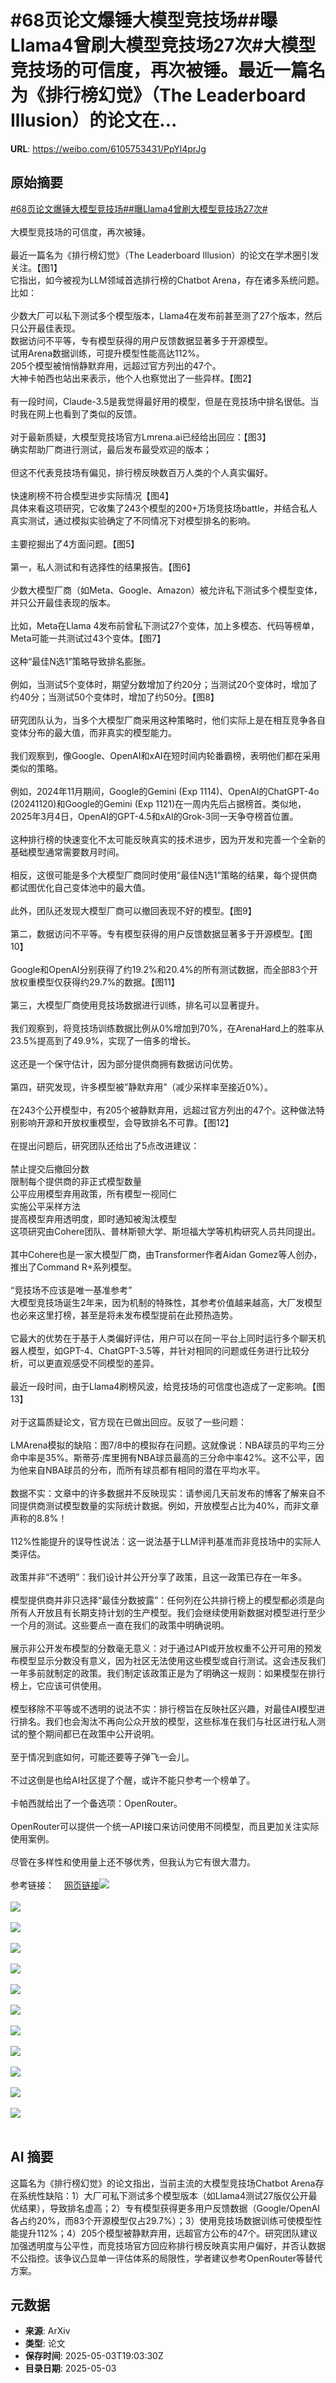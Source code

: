 # #68页论文爆锤大模型竞技场##曝Llama4曾刷大模型竞技场27次#大模型竞技场的可信度，再次被锤。最近一篇名为《排行榜幻觉》（The Leaderboard Illusion）的论文在...

**URL**: https://weibo.com/6105753431/PpYl4prJg

## 原始摘要

<a href="https://m.weibo.cn/search?containerid=231522type%3D1%26t%3D10%26q%3D%2368%E9%A1%B5%E8%AE%BA%E6%96%87%E7%88%86%E9%94%A4%E5%A4%A7%E6%A8%A1%E5%9E%8B%E7%AB%9E%E6%8A%80%E5%9C%BA%23&amp;extparam=%2368%E9%A1%B5%E8%AE%BA%E6%96%87%E7%88%86%E9%94%A4%E5%A4%A7%E6%A8%A1%E5%9E%8B%E7%AB%9E%E6%8A%80%E5%9C%BA%23" data-hide=""><span class="surl-text">#68页论文爆锤大模型竞技场#</span></a><a href="https://m.weibo.cn/search?containerid=231522type%3D1%26t%3D10%26q%3D%23%E6%9B%9DLlama4%E6%9B%BE%E5%88%B7%E5%A4%A7%E6%A8%A1%E5%9E%8B%E7%AB%9E%E6%8A%80%E5%9C%BA27%E6%AC%A1%23&amp;extparam=%23%E6%9B%9DLlama4%E6%9B%BE%E5%88%B7%E5%A4%A7%E6%A8%A1%E5%9E%8B%E7%AB%9E%E6%8A%80%E5%9C%BA27%E6%AC%A1%23" data-hide=""><span class="surl-text">#曝Llama4曾刷大模型竞技场27次#</span></a><br><br>大模型竞技场的可信度，再次被锤。<br><br>最近一篇名为《排行榜幻觉》（The Leaderboard Illusion）的论文在学术圈引发关注。【图1】  <br>它指出，如今被视为LLM领域首选排行榜的Chatbot Arena，存在诸多系统问题。比如：<br><br>少数大厂可以私下测试多个模型版本，Llama4在发布前甚至测了27个版本，然后只公开最佳表现。  <br>数据访问不平等，专有模型获得的用户反馈数据显著多于开源模型。  <br>试用Arena数据训练，可提升模型性能高达112%。  <br>205个模型被悄悄静默弃用，远超过官方列出的47个。  <br>大神卡帕西也站出来表示，他个人也察觉出了一些异样。【图2】<br><br>有一段时间，Claude-3.5是我觉得最好用的模型，但是在竞技场中排名很低。当时我在网上也看到了类似的反馈。<br><br>对于最新质疑，大模型竞技场官方Lmrena.ai已经给出回应：【图3】  <br>确实帮助厂商进行测试，最后发布最受欢迎的版本；<br><br>但这不代表竞技场有偏见，排行榜反映数百万人类的个人真实偏好。<br><br>快速刷榜不符合模型进步实际情况【图4】  <br>具体来看这项研究，它收集了243个模型的200+万场竞技场battle，并结合私人真实测试，通过模拟实验确定了不同情况下对模型排名的影响。<br><br>主要挖掘出了4方面问题。【图5】<br><br>第一，私人测试和有选择性的结果报告。【图6】<br><br>少数大模型厂商（如Meta、Google、Amazon）被允许私下测试多个模型变体，并只公开最佳表现的版本。<br><br>比如，Meta在Llama 4发布前曾私下测试27个变体，加上多模态、代码等榜单，Meta可能一共测试过43个变体。【图7】<br><br>这种“最佳N选1”策略导致排名膨胀。<br><br>例如，当测试5个变体时，期望分数增加了约20分；当测试20个变体时，增加了约40分；当测试50个变体时，增加了约50分。【图8】<br><br>研究团队认为，当多个大模型厂商采用这种策略时，他们实际上是在相互竞争各自变体分布的最大值，而非真实的模型能力。<br><br>我们观察到，像Google、OpenAI和xAI在短时间内轮番霸榜，表明他们都在采用类似的策略。<br><br>例如，2024年11月期间，Google的Gemini (Exp 1114)、OpenAI的ChatGPT-4o (20241120)和Google的Gemini (Exp 1121)在一周内先后占据榜首。类似地，2025年3月4日，OpenAI的GPT-4.5和xAI的Grok-3同一天争夺榜首位置。<br><br>这种排行榜的快速变化不太可能反映真实的技术进步，因为开发和完善一个全新的基础模型通常需要数月时间。<br><br>相反，这很可能是多个大模型厂商同时使用“最佳N选1”策略的结果，每个提供商都试图优化自己变体池中的最大值。<br><br>此外，团队还发现大模型厂商可以撤回表现不好的模型。【图9】<br><br>第二，数据访问不平等。专有模型获得的用户反馈数据显著多于开源模型。【图10】<br><br>Google和OpenAI分别获得了约19.2%和20.4%的所有测试数据，而全部83个开放权重模型仅获得约29.7%的数据。【图11】<br><br>第三，大模型厂商使用竞技场数据进行训练，排名可以显著提升。<br><br>我们观察到，将竞技场训练数据比例从0%增加到70%，在ArenaHard上的胜率从23.5%提高到了49.9%，实现了一倍多的增长。<br><br>这还是一个保守估计，因为部分提供商拥有数据访问优势。<br><br>第四，研究发现，许多模型被”静默弃用”（减少采样率至接近0%）。<br><br>在243个公开模型中，有205个被静默弃用，远超过官方列出的47个。这种做法特别影响开源和开放权重模型，会导致排名不可靠。【图12】<br><br>在提出问题后，研究团队还给出了5点改进建议：<br><br>禁止提交后撤回分数  <br>限制每个提供商的非正式模型数量  <br>公平应用模型弃用政策，所有模型一视同仁  <br>实施公平采样方法  <br>提高模型弃用透明度，即时通知被淘汰模型  <br>这项研究由Cohere团队、普林斯顿大学、斯坦福大学等机构研究人员共同提出。<br><br>其中Cohere也是一家大模型厂商，由Transformer作者Aidan Gomez等人创办，推出了Command R+系列模型。<br><br>“竞技场不应该是唯一基准参考”  <br>大模型竞技场诞生2年来，因为机制的特殊性，其参考价值越来越高，大厂发模型也必来这里打榜，甚至是将未发布模型提前在此预热造势。<br><br>它最大的优势在于基于人类偏好评估，用户可以在同一平台上同时运行多个聊天机器人模型，如GPT-4、ChatGPT-3.5等，并针对相同的问题或任务进行比较分析，可以更直观感受不同模型的差异。<br><br>最近一段时间，由于Llama4刷榜风波，给竞技场的可信度也造成了一定影响。【图13】<br><br>对于这篇质疑论文，官方现在已做出回应。反驳了一些问题：<br><br>LMArena模拟的缺陷：图7/8中的模拟存在问题。这就像说：NBA球员的平均三分命中率是35%。斯蒂芬·库里拥有NBA球员最高的三分命中率42%。这不公平，因为他来自NBA球员的分布，而所有球员都有相同的潜在平均水平。<br><br>数据不实：文章中的许多数据并不反映现实：请参阅几天前发布的博客了解来自不同提供商测试模型数量的实际统计数据。例如，开放模型占比为40%，而非文章声称的8.8%！<br><br>112%性能提升的误导性说法：这一说法基于LLM评判基准而非竞技场中的实际人类评估。<br><br>政策并非“不透明”：我们设计并公开分享了政策，且这一政策已存在一年多。<br><br>模型提供商并非只选择“最佳分数披露”：任何列在公共排行榜上的模型都必须是向所有人开放且有长期支持计划的生产模型。我们会继续使用新数据对模型进行至少一个月的测试。这些要点一直在我们的政策中明确说明。<br><br>展示非公开发布模型的分数毫无意义：对于通过API或开放权重不公开可用的预发布模型显示分数没有意义，因为社区无法使用这些模型或自行测试。这会违反我们一年多前就制定的政策。我们制定该政策正是为了明确这一规则：如果模型在排行榜上，它应该可供使用。<br><br>模型移除不平等或不透明的说法不实：排行榜旨在反映社区兴趣，对最佳AI模型进行排名。我们也会淘汰不再向公众开放的模型，这些标准在我们与社区进行私人测试的整个期间都已在政策中公开说明。<br><br>至于情况到底如何，可能还要等子弹飞一会儿。<br><br>不过这倒是也给AI社区提了个醒，或许不能只参考一个榜单了。<br><br>卡帕西就给出了一个备选项：OpenRouter。<br><br>OpenRouter可以提供一个统一API接口来访问使用不同模型，而且更加关注实际使用案例。<br><br>尽管在多样性和使用量上还不够优秀，但我认为它有很大潜力。<br><br>参考链接：<a href="https://weibo.cn/sinaurl?u=https%3A%2F%2Farxiv.org%2Fabs%2F2504.20879" data-hide=""><span class="url-icon"><img style="width: 1rem;height: 1rem" src="https://h5.sinaimg.cn/upload/2015/09/25/3/timeline_card_small_web_default.png" referrerpolicy="no-referrer"></span><span class="surl-text">网页链接</span></a><img style="" src="https://tvax1.sinaimg.cn/large/006Fd7o3gy1i1198knodmj30tm0k07fg.jpg" referrerpolicy="no-referrer"><br><br><img style="" src="https://tvax3.sinaimg.cn/large/006Fd7o3gy1i1198kmryxj30zk0e078y.jpg" referrerpolicy="no-referrer"><br><br><img style="" src="https://tvax4.sinaimg.cn/large/006Fd7o3gy1i1198m2ubej30vu0k0aji.jpg" referrerpolicy="no-referrer"><br><br><img style="" src="https://tvax3.sinaimg.cn/large/006Fd7o3gy1i1198lvednj30zk0gvgs7.jpg" referrerpolicy="no-referrer"><br><br><img style="" src="https://tvax4.sinaimg.cn/large/006Fd7o3gy1i1198lnm8uj30zk0gqq7j.jpg" referrerpolicy="no-referrer"><br><br><img style="" src="https://tvax1.sinaimg.cn/large/006Fd7o3gy1i1198m05vjj30zk0hkwjw.jpg" referrerpolicy="no-referrer"><br><br><img style="" src="https://tvax2.sinaimg.cn/large/006Fd7o3gy1i1198m9nizj30zk0hvtbv.jpg" referrerpolicy="no-referrer"><br><br><img style="" src="https://tvax3.sinaimg.cn/large/006Fd7o3gy1i1198mfdeij30zk0hsae5.jpg" referrerpolicy="no-referrer"><br><br><img style="" src="https://tvax2.sinaimg.cn/large/006Fd7o3gy1i1198m935gj30wk0k0wid.jpg" referrerpolicy="no-referrer"><br><br><img style="" src="https://tvax3.sinaimg.cn/large/006Fd7o3gy1i1198m89myj30zk0hz0wv.jpg" referrerpolicy="no-referrer"><br><br><img style="" src="https://tvax4.sinaimg.cn/large/006Fd7o3gy1i1198mlkauj30zk0jydoy.jpg" referrerpolicy="no-referrer"><br><br><img style="" src="https://tvax3.sinaimg.cn/large/006Fd7o3gy1i1198mcx7nj30zk0iw0za.jpg" referrerpolicy="no-referrer"><br><br>

## AI 摘要

这篇名为《排行榜幻觉》的论文指出，当前主流的大模型竞技场Chatbot Arena存在系统性缺陷：1）大厂可私下测试多个模型版本（如Llama4测试27版仅公开最优结果），导致排名虚高；2）专有模型获得更多用户反馈数据（Google/OpenAI各占约20%，而83个开源模型仅占29.7%）；3）使用竞技场数据训练可使模型性能提升112%；4）205个模型被静默弃用，远超官方公布的47个。研究团队建议加强透明度与公平性，而竞技场官方回应称排行榜反映真实用户偏好，并否认数据不公指控。该争议凸显单一评估体系的局限性，学者建议参考OpenRouter等替代方案。

## 元数据

- **来源**: ArXiv
- **类型**: 论文
- **保存时间**: 2025-05-03T19:03:30Z
- **目录日期**: 2025-05-03
